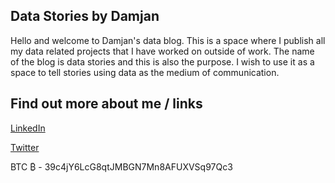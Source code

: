 ## Data Stories by Damjan

Hello and welcome to Damjan's data blog. This is a space where I publish all my data related projects that I have worked on outside of work.
The name of the blog is data stories and this is also the purpose. I wish to use it as a space to tell stories using data as the medium of communication.


## Find out more about me / links

[LinkedIn](https://www.linkedin.com/in/damjan-vlastelica-9943541b/) 

[Twitter](https://twitter.com/DamjanVlastelic)

BTC ₿ - 39c4jY6LcG8qtJMBGN7Mn8AFUXVSq97Qc3
